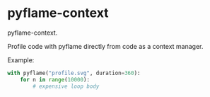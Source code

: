 # pyflame-context

pyflame-context.

Profile code with pyflame directly from code as a context manager.

Example:

```python
with pyflame("profile.svg", duration=360):
    for n in range(10000):
        # expensive loop body
```

